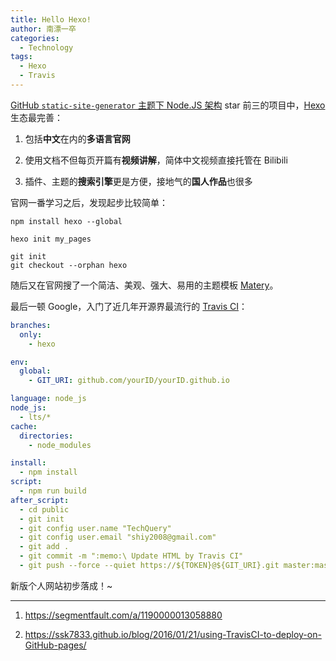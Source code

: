 ```yaml
---
title: Hello Hexo!
author: 南漂一卒
categories:
  - Technology
tags: 
  - Hexo
  - Travis
---
```


[GitHub `static-site-generator` 主题下 Node.JS 架构](https://github.com/topics/static-site-generator?l=javascript&o=desc&s=stars) star 前三的项目中，[Hexo](https://hexo.io/) 生态最完善：

 1. 包括**中文**在内的**多语言官网**

 2. 使用文档不但每页开篇有**视频讲解**，简体中文视频直接托管在 Bilibili

 3. 插件、主题的**搜索引擎**更是方便，接地气的**国人作品**也很多

官网一番学习之后，发现起步比较简单：

```shell
npm install hexo --global

hexo init my_pages

git init
git checkout --orphan hexo
```
随后又在官网搜了一个简洁、美观、强大、易用的主题模板 [Matery](https://github.com/blinkfox/hexo-theme-matery/blob/develop/README_CN.md)。

最后一顿 Google，入门了近几年开源界最流行的 [Travis CI](https://travis-ci.com/)：

```yaml
branches:
  only: 
    - hexo

env:
  global:
    - GIT_URI: github.com/yourID/yourID.github.io

language: node_js
node_js: 
  - lts/*
cache:
  directories:
    - node_modules

install:
  - npm install
script:
  - npm run build
after_script:
  - cd public
  - git init
  - git config user.name "TechQuery"
  - git config user.email "shiy2008@gmail.com"
  - git add .
  - git commit -m ":memo:\ Update HTML by Travis CI"
  - git push --force --quiet https://${TOKEN}@${GIT_URI}.git master:master
```
新版个人网站初步落成！~

---

 1. https://segmentfault.com/a/1190000013058880

 2. https://ssk7833.github.io/blog/2016/01/21/using-TravisCI-to-deploy-on-GitHub-pages/
